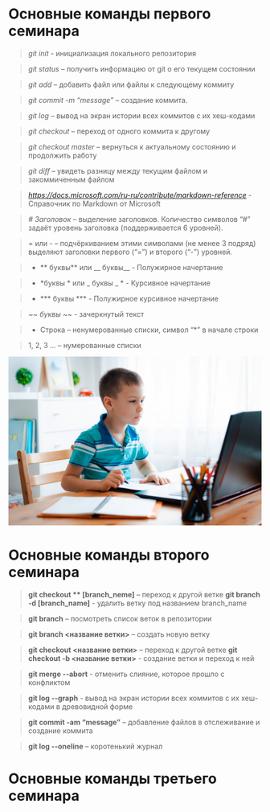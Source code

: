 # Основные команды первого семинара

> *git init* - инициализация локального репозитория

> *git status* – получить информацию от git о его текущем состоянии

> *git add* – добавить файл или файлы к следующему коммиту

> *git commit -m “message”* – создание коммита.

> *git log* – вывод на экран истории всех коммитов с их хеш-кодами

> *git checkout* – переход от одного коммита к другому

> *git checkout master* – вернуться к актуальному состоянию и продолжить работу

> *git diff* – увидеть разницу между текущим файлом и закоммиченным файлом

> *https://docs.microsoft.com/ru-ru/contribute/markdown-reference* - Справочник по Markdown от Microsoft

> *# Заголовок*  – выделение заголовков. Количество символов “#” задаёт уровень заголовка  (поддерживается 6 уровней).

> = или -  – подчёркиванием этими символами (не менее 3 подряд) выделяют заголовки  первого (“=”) и второго (“-”) уровней.

> * ** буквы** или __ буквы__ - Полужирное начертание

> *  *буквы * или  _ буквы _ * - Курсивное начертание

> * *** буквы ***  - Полужирное курсивное начертание

> *~~ буквы ~~* - зачеркнутый текст

> * Строка – ненумерованные списки, символ “*” в начале строки

> 1, 2, 3 … – нумерованные списки

![Иллюстрация к проекту](%D0%BA%D0%B0%D1%80%D1%82%D0%B8%D0%BD%D0%BA%D0%B0.jpeg)

# Основные команды второго семинара

> **git checkout ** [branch_neme]** – переход к другой ветке
>  **git branch -d [branch_name]** - удалить ветку под названием branch_name

> **git branch**  – посмотреть список веток в репозитории

> **git branch <название ветки>** – создать новую ветку

> **git checkout <название ветки>** – переход к другой ветке
> **git checkout  -b <название ветки>** - создание ветки и переход к ней

> **git merge --abort** - отменить слияние, которое прошло с конфликтом

> **git log --graph** - вывод на экран истории всех коммитов с их хеш-кодами в древовидной форме 

> **git commit -am “message”** – добавление файлов в отслеживание и создание коммита

> **git log --oneline**  – коротенький журнал

# Основные команды третьего семинара
